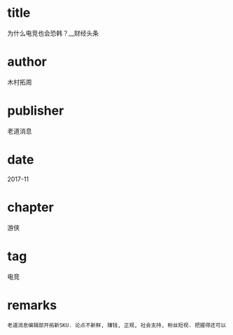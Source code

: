 # title
为什么电竞也会恐韩？__财经头条

# author
木村拓周

# publisher
老道消息

# date
2017-11

# chapter
游侠

# tag
电竞

# remarks
`老道消息编辑部开拓新SKU. 论点不新鲜, 赚钱, 正规, 社会支持, 粉丝短视. 把握得还可以`
